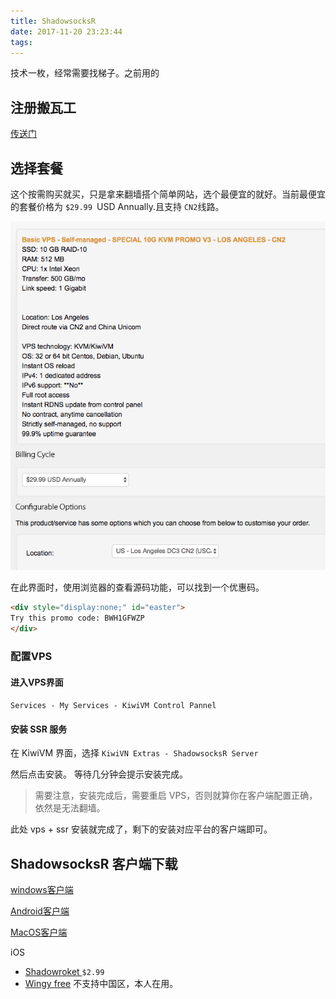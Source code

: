 ```yaml
---
title: ShadowsocksR
date: 2017-11-20 23:23:44
tags:
---
```


技术一枚，经常需要找梯子。之前用的
## 注册搬瓦工
[传送门](bandwagonhost.com/clientarea.php)

## 选择套餐
这个按需购买就买，只是拿来翻墙搭个简单网站，选个最便宜的就好。当前最便宜的套餐价格为 `$29.99 `USD Annually.且支持 `CN2`线路。

![选择套餐](/2017/11/20/ShadowsocksR/select.png)

在此界面时，使用浏览器的查看源码功能，可以找到一个优惠码。

``` html
<div style="display:none;" id="easter">
Try this promo code: BWH1GFWZP
</div>
```

### 配置VPS

#### 进入VPS界面

`Services - My Services - KiwiVM Control Pannel`

#### 安装 SSR 服务
在 KiwiVM 界面，选择 `KiwiVN Extras - ShadowsocksR Server`

然后点击安装。
等待几分钟会提示安装完成。  
>  需要注意，安装完成后，需要重启 VPS，否则就算你在客户端配置正确，依然是无法翻墙。

此处 vps + ssr 安装就完成了，剩下的安装对应平台的客户端即可。

## ShadowsocksR 客户端下载

[windows客户端](/2017/11/20/ShadowsocksR/ShadowsocksR-4.7.0-win.7z)

[Android客户端](/2017/11/20/ShadowsocksR/ssr-3.4.0.6.apk)

[MacOS客户端](/2017/11/20/ShadowsocksX-NG-R8.dmg)

iOS
* [Shadowroket ](https://itunes.apple.com/us/app/shadowrocket/id932747118) `$2.99`
* [Wingy free](https://itunes.apple.com/us/app/wingy-http-s-socks5-proxy-utility/id1178584911?mt=8) 不支持中国区，本人在用。
